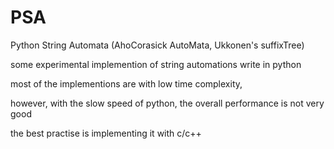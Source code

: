 PSA
===

Python String Automata
(AhoCorasick AutoMata, Ukkonen's suffixTree)

some experimental implemention of string automations write in python

most of the implementions are with low time complexity, 

however, with the slow speed of python, the overall performance is not very good

the best practise is implementing it with c/c++ 
